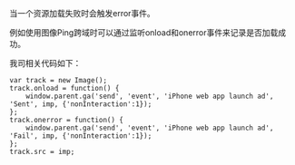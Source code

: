 当一个资源加载失败时会触发error事件。

例如使用图像Ping跨域时可以通过监听onload和onerror事件来记录是否加载成功。

我司相关代码如下：
```
var track = new Image();
track.onload = function() {
    window.parent.ga('send', 'event', 'iPhone web app launch ad', 'Sent', imp, {'nonInteraction':1});
};     
track.onerror = function() {
    window.parent.ga('send', 'event', 'iPhone web app launch ad', 'Fail', imp, {'nonInteraction':1});
};
track.src = imp;
```